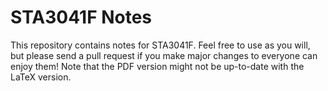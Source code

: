 # STA3041F Notes
This repository contains notes for STA3041F. 
Feel free to use as you will, but please send a pull request if you make major changes to everyone can enjoy them!
Note that the PDF version might not be up-to-date with the LaTeX version.
